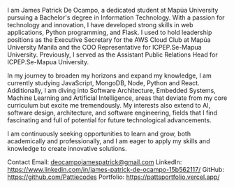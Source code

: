 I am James Patrick De Ocampo, a dedicated student at Mapúa University pursuing a Bachelor's degree in Information Technology. With a passion for technology and innovation, I have developed strong skills in web applications, Python programming, and Flask. I used to hold leadership positions as the Executive Secretary for the AWS Cloud Club at Mapúa University Manila and the COO Representative for ICPEP.Se-Mapua University. Previously, I served as the Assistant Public Relations Head for ICPEP.Se-Mapua University.

In my journey to broaden my horizons and expand my knowledge, I am currently studying JavaScript, MongoDB, Node, Python and React. Additionally, I am diving into Software Architecture, Embedded Systems, Machine Learning and Artificial Intelligence, areas that deviate from my core curriculum but excite me tremendously. My interests also extend to AI, software design, architecture, and software engineering, fields that I find fascinating and full of potential for future technological advancements.

I am continuously seeking opportunities to learn and grow, both academically and professionally, and I am eager to apply my skills and knowledge to create innovative solutions.

Contact
Email: deocampojamespatrick@gmail.com
LinkedIn: https://www.linkedin.com/in/james-patrick-de-ocampo-15b562117/
GitHub: https://github.com/Pattiecodes
Portfolio: [https://pattsportfolio.vercel.app/ ](https://jpbdeocampo.vercel.app/)


<!--
**Pattiecodes/Pattiecodes** is a ✨ _special_ ✨ repository because its `README.md` (this file) appears on your GitHub profile.

Here are some ideas to get you started:

- 🔭 I’m currently working on ...
- 🌱 I’m currently learning ...
- 👯 I’m looking to collaborate on ...
- 🤔 I’m looking for help with ...
- 💬 Ask me about ...
- 📫 How to reach me: ...
- 😄 Pronouns: ...
- ⚡ Fun fact: ...
-->
